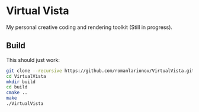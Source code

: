 Virtual Vista
=================

My personal creative coding and rendering toolkit (Still in progress).

Build
---------------

This should just work:
``` bash
git clone --recursive https://github.com/romanlarionov/VirtualVista.git
cd VirtualVista
mkdir build
cd build
cmake ..
make
./VirtualVista
```
